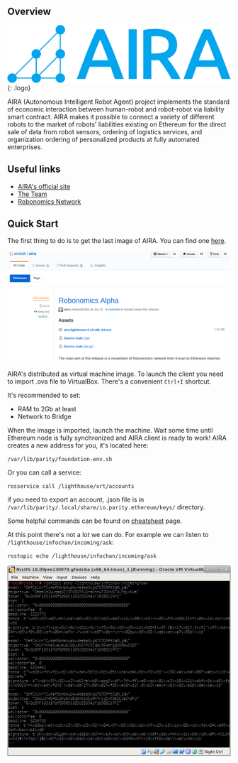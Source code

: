 
Overview
--------

![AIRA logo](img/3.png){: .logo}

AIRA (Autonomous Intelligent Robot Agent) project implements the standard of economic interaction between human-robot and robot-robot via liability smart contract. AIRA makes it possible to connect a variety of different robots to the market of robots' liabilities existing on Ethereum for the direct sale of data from robot sensors, ordering of logistics services, and organization ordering of personalized products at fully automated enterprises.

Useful links 
------------

* [AIRA's official site](https://aira.life/)
* [The Team](https://aira.life/team)
* [Robonomics Network](https://robonomics.network/en/)


Quick Start
-----------

The first thing to do is to get the last image of AIRA. You can find one [here](https://github.com/airalab/aira/releases).

![Get AIRA](img/1.png)

AIRA's distributed as virtual machine image. To launch the client you need to import .ova file to VirtualBox. There's a convenient `Ctrl+I` shortcut.

It's recommended to set:

* RAM to 2Gb at least
* Network to Bridge

When the image is imported, launch the machine. Wait some time until Ethereum node is fully synchronized and AIRA client is ready to work!
AIRA creates a new address for you, it's located here:

```
/var/lib/parity/foundation-env.sh
```

Or you can call a service:
```
rosservice call /lighthouse/xrt/accounts
```

if you need to export an account, .json file is in `/var/lib/parity/.local/share/io.parity.ethereum/keys/` directory.

Some helpful commands can be found on [cheatsheet](cheats.md) page.

At this point there's not a lot we can do. For example we can listen to `/lighthouse/infochan/incoming/ask`:

```
rostopic echo /lighthouse/infochan/incoming/ask
```

![Check messages](img/2.png)



